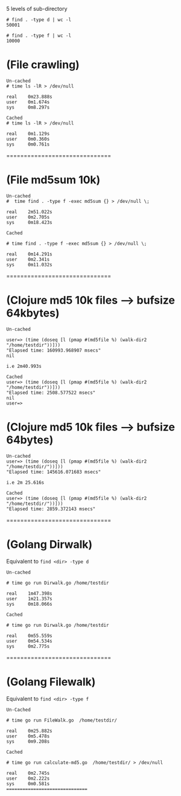 
5 levels of sub-directory

```
# find . -type d | wc -l 
50001

# find . -type f | wc -l
10000
```

(File crawling)
==============================
```
Un-cached
# time ls -lR > /dev/null

real    0m23.888s
user    0m1.674s
sys     0m8.297s

Cached
# time ls -lR > /dev/null

real    0m1.129s
user    0m0.360s
sys     0m0.761s
```
==============================

(File md5sum 10k)
==============================
```
Un-cached
#  time find . -type f -exec md5sum {} > /dev/null \;

real    2m51.022s
user    0m2.705s
sys     0m18.423s

Cached

# time find . -type f -exec md5sum {} > /dev/null \;

real    0m14.291s
user    0m2.341s
sys     0m11.032s
```
==============================

(Clojure md5 10k files --> bufsize 64kbytes)
==============================
```
Un-cached

user=> (time (doseq [l (pmap #(md5file %) (walk-dir2 "/home/testdir"))]))
"Elapsed time: 160993.968907 msecs"
nil

i.e 2m40.993s

Cached
user=> (time (doseq [l (pmap #(md5file %) (walk-dir2 "/home/testdir"))]))
"Elapsed time: 2508.577522 msecs"
nil
user=>

```

(Clojure md5 10k files --> bufsize 64bytes)
==============================
```
Un-cached
user=> (time (doseq [l (pmap #(md5file %) (walk-dir2 "/home/testdir/"))]))
"Elapsed time: 145616.071683 msecs"

i.e 2m 25.616s

Cached
user=> (time (doseq [l (pmap #(md5file %) (walk-dir2 "/home/testdir/"))]))
"Elapsed time: 2859.372143 msecs"

```
==============================

(Golang Dirwalk)
==============================
Equivalent to `find <dir> -type d`

```
Un-cached

# time go run Dirwalk.go /home/testdir 

real    1m47.398s
user    1m21.357s
sys     0m18.066s

Cached

# time go run Dirwalk.go /home/testdir

real    0m55.559s
user    0m54.534s
sys     0m2.775s
```
==============================

(Golang Filewalk)
==============================
Equivalent to `find <dir> -type f`

```
Un-Cached

# time go run FileWalk.go  /home/testdir/

real    0m25.882s
user    0m5.478s
sys     0m9.208s

Cached

# time go run calculate-md5.go  /home/testdir/ > /dev/null

real    0m2.745s
user    0m2.222s
sys     0m0.581s
==============================

